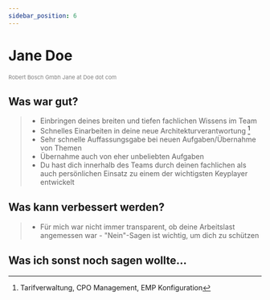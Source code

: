 ```yaml
---
sidebar_position: 6
---
```


# Jane Doe
<span style="color:gray;font-size:11px">
    Robert Bosch Gmbh
    Jane at Doe dot com
</span>

## Was war gut?

> * Einbringen deines breiten und tiefen fachlichen Wissens im Team 
> * Schnelles Einarbeiten in deine neue Architekturverantwortung [^Tariff-Portal]
> * Sehr schnelle Auffassungsgabe bei neuen Aufgaben/Übernahme von Themen
> * Übernahme auch von eher unbeliebten Aufgaben
> * Du hast dich innerhalb des Teams durch deinen fachlichen als auch persönlichen Einsatz zu einem der wichtigsten Keyplayer entwickelt

## Was kann verbessert werden?

> * Für mich war nicht immer transparent, ob deine Arbeitslast angemessen war - "Nein"-Sagen ist wichtig, um dich zu schützen

## Was ich sonst noch sagen wollte...

>


[^Tariff-Portal]: Tarifverwaltung, CPO Management, EMP Konfiguration